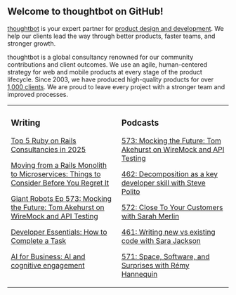 ## Welcome to thoughtbot on GitHub!

[thoughtbot][1] is your expert partner for [product design and development][2].
We help our clients lead the way through better products, faster teams, and stronger growth.

thoughtbot is a global consultancy renowned for our community contributions and
client outcomes. We use an agile, human-centered strategy for web and mobile
products at every stage of the product lifecycle. Since 2003, we have produced
high-quality products for over [1,000 clients][3]. We are proud to leave every
project with a stronger team and improved processes.

<table><tr><td valign="top" width="50%">

### Writing

<!-- blog starts -->
[Top 5 Ruby on Rails Consultancies in 2025](https://feed.thoughtbot.com/link/24077/17028540/top-5-ruby-on-rails-consultancies-in-2025)

[Moving from a Rails Monolith to Microservices: Things to Consider Before You Regret It](https://feed.thoughtbot.com/link/24077/17026514/moving-from-a-rails-monolith-to-microservices-things-to-consider-before-you-regret-it)

[Giant Robots Ep 573: Mocking the Future: Tom Akehurst on WireMock and API Testing](https://feed.thoughtbot.com/link/24077/17025899/giant-robots-ep-573-mocking-the-future-tom-akehurst-on-wiremock-and-api-testing)

[Developer Essentials: How to Complete a Task](https://feed.thoughtbot.com/link/24077/17025657/developer-essentials-how-to-complete-a-task)

[AI for Business: AI and cognitive engagement](https://feed.thoughtbot.com/link/24077/17023390/ai-and-cognitive-engagement)

<!-- blog ends -->
</td><td valign="top" width="50%">

### Podcasts

<!-- podcasts starts -->
[573: Mocking the Future: Tom Akehurst on WireMock and API Testing](https://podcast.thoughtbot.com/573)

[462: Decomposition as a key developer skill with Steve Polito](https://bikeshed.thoughtbot.com/462)

[572: Close To Your Customers with Sarah Merlin](https://podcast.thoughtbot.com/572)

[461: Writing new vs existing code with Sara Jackson](https://bikeshed.thoughtbot.com/461)

[571: Space, Software, and Surprises with Rémy Hannequin](https://podcast.thoughtbot.com/571)

<!-- podcasts ends -->
</td></tr></table>

[1]: https://thoughtbot.com
[2]: https://thoughtbot.com/services
[3]: https://thoughtbot.com/case-studies
